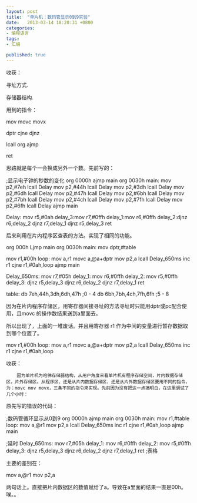 ```yaml
---
layout: post
title:  "单片机：数码管显示0到9实验"
date:   2013-03-14 18:20:31 +0800
categories: 
- 编程语言
tags:
- 汇编

published: true
---
```


收获：


寻址方式.


存储器结构.


用到的指令：

mov movc movx 

dptr  cjne   djnz  

lcall   org   ajmp

ret


思路就是每个一会换成另外一个数。先前写的：

;显示电子钟的秒数的变化
org 0000h
ajmp main
org 0030h
main:
         mov p2,#7eh
         lcall Delay
         mov p2,#44h
         lcall Delay
         mov p2,#3dh
         lcall Delay
         mov p2,#6dh
         lcall Delay
         mov p2,#47h
         lcall Delay
         mov p2,#6bh
         lcall Delay
         mov p2,#7bh
         lcall Delay
         mov p2,#4ch
         lcall Delay
         mov p2,#7fh
         lcall Delay
         mov p2,#6fh
         lcall Delay
ajmp main
                 
Delay:
      mov r5,#0ah
      delay_3:mov r7,#0ffh
      delay_1:mov r6,#0ffh
             delay_2:djnz r6,delay_2
             djnz r7,delay_1
       djnz r5,delay_3
ret


后来利用在片内程序区查表的方法。实现了相同的功能。


org 000h
Ljmp main
org 0030h
main:
mov dptr,#table
             
mov r1,#00h
    loop:
     mov a,r1
     movc a,@a+dptr
     mov p2,a
     lcall Delay_650ms
     inc r1
     cjne r1,#0ah,loop
ajmp main
             
Delay_650ms:
            mov r7,#05h
            delay_1: mov r6,#0ffh
            delay_2: mov r5,#0ffh
            delay_3: djnz r5,delay_3
            djnz r6,delay_2
            djnz r7,delay_1
ret
             
table:
      db 7eh,44h,3dh,6dh,47h ;0 - 4
      db 6bh,7bh,4ch,7fh,6fh ;5 - 8

因为在片内程序存储区，用寄存器间接寻址的方法寻址时只能用dptr或pc配合使用，且movc 的操作数结果送到a里面去。


所以出现了，上面的一堆废话。并且用寄存器 r1 作为中间的变量进行暂存数据取到哪个位置了。


mov r1,#00h
loop:
     mov a,r1
     movc a,@a+dptr
     mov p2,a
     lcall Delay_650ms
     inc r1
cjne r1,#0ah,loop


收获：

        因为单片机为哈佛存储器结构，从用户角度来看单片机有程序存储空间，片内数据存储区，片外存储区。从程序区、还是从片内数据存储区、还是从片外数据存储区要用不同的指令，为：movc mov movx，三条不同的指令来实现。先前因为没有把这一点搞明白，在这里调试了几个小时：


原先写的错误的代码：


;数码管循环显示从0到9
org 0000h
ajmp main
org 0030h
main:
     mov r1,#table
     loop:
           mov a,@r1
           mov p2,a
           lcall Delay_650ms
           inc r1
           cjne r1,#0ah,loop
ajmp main
          
;延时
Delay_650ms:
         mov r7,#05h
         delay_1: mov r6,#0ffh
         delay_2: mov r5,#0ffh
         delay_3: djnz r5,delay_3
                  djnz r6,delay_2
                  djnz r7,delay_1
ret
;表格

主要的差别在：

mov a,@r1
mov p2,a

两句话上。直接把片内数据区的数值赋给了a。导致在a里面的结果一直是00h。唉。。